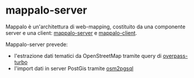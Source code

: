 # mappalo-server
Mappalo è un'architettura di web-mapping, costituito da una componente server e una client: [mappalo-server](https://github.com/marchile/mappalo-server) e [mappalo-client](https://github.com/marchile/mappalo-client).

Mappalo-server prevede:
* l'estrazione dati tematici da OpenStreetMap tramite query di [overpass-turbo](https://github.com/tyrasd/overpass-turbo)
* l'import dati in server PostGis tramite [osm2pgsql](https://github.com/openstreetmap/osm2pgsql)
